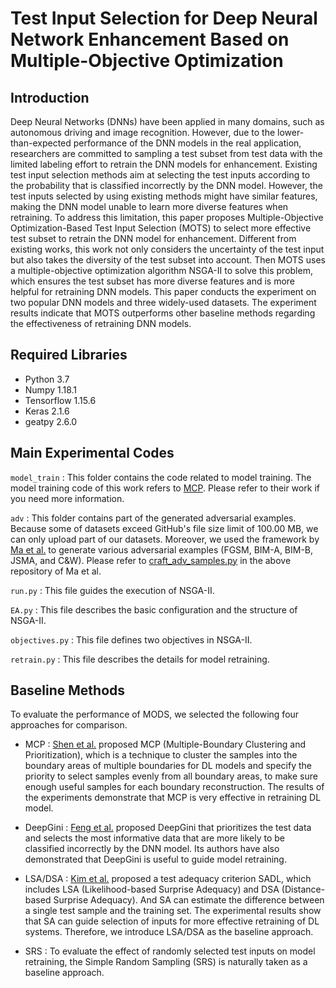 # Test Input Selection for Deep Neural Network Enhancement Based on Multiple-Objective Optimization

## Introduction

Deep Neural Networks (DNNs) have been applied in many domains, such as autonomous driving and image recognition. However, due to the lower-than-expected performance of the DNN models in the real application, researchers are committed to sampling a test subset from test data with the limited labeling effort to retrain the DNN models for enhancement. Existing test input selection methods aim at selecting the test inputs according to the probability that is classified incorrectly by the DNN model. However, the test inputs selected by using existing methods might have similar features, making the DNN model unable to learn more diverse features when retraining. To address this limitation, this paper proposes Multiple-Objective Optimization-Based Test Input Selection (MOTS) to select more effective test subset to retrain the DNN model for enhancement. Different from existing works, this work not only considers the uncertainty of the test input but also takes the diversity of the test subset into account. Then MOTS uses a multiple-objective optimization algorithm NSGA-II to solve this problem, which ensures the test subset has more diverse features and is more helpful for retraining DNN models. This paper conducts the experiment on two popular DNN models and three widely-used datasets. The experiment results indicate that MOTS outperforms other baseline methods regarding the effectiveness of retraining DNN models.

## Required Libraries

* Python 3.7
* Numpy 1.18.1
* Tensorflow 1.15.6
* Keras 2.1.6
* geatpy 2.6.0

## Main Experimental Codes

  ```model_train``` : This folder contains the code related to model training.  The model training code of this work refers to [MCP](https://github.com/actionabletest/MCP). Please refer to their work if you need more information.

  ```adv``` : This folder contains part of the generated adversarial examples. Because some of datasets exceed GitHub's file size limit of 100.00 MB, we can only upload part of our datasets. Moreover, we used the framework by [Ma et al.](https://github.com/xingjunm/lid_adversarial_subspace_detection) to generate various adversarial examples (FGSM, BIM-A, BIM-B, JSMA, and C&W). Please refer to [craft_adv_samples.py](https://github.com/xingjunm/lid_adversarial_subspace_detection/blob/master/craft_adv_examples.py) in the above repository of Ma et al. 

  ```run.py``` : This file guides the execution of NSGA-II.

  ```EA.py``` : This file describes the basic configuration and the structure of NSGA-II.

  ```objectives.py``` : This file defines two objectives in NSGA-II.

  ```retrain.py``` : This file describes the details for model retraining.

## Baseline Methods

To evaluate the performance of MODS, we selected the following four approaches for comparison.

* MCP : [Shen et al.](https://github.com/actionabletest/MCP) proposed MCP (Multiple-Boundary Clustering and Prioritization), which is a technique to cluster the samples into the boundary areas of multiple boundaries for DL models and specify the priority to select samples evenly from all boundary areas, to make sure enough useful samples for each boundary reconstruction. The results of the experiments demonstrate that MCP is very effective in retraining DL model.

* DeepGini : [Feng et al.](https://github.com/853108389/deepgini) proposed DeepGini that prioritizes the test data and selects the most informative data that are more likely to be classified incorrectly by the DNN model. Its authors have also demonstrated that DeepGini is useful to guide model retraining.

* LSA/DSA : [Kim et al.](https://github.com/coinse/sadl) proposed a test adequacy criterion SADL, which includes LSA (Likelihood-based Surprise Adequacy) and DSA (Distance-based Surprise Adequacy). And SA can estimate the difference between a single test sample and the training set. The experimental results show that SA can guide selection of inputs for more effective retraining of DL systems. Therefore, we introduce LSA/DSA as the baseline approach.

* SRS : To evaluate the effect of randomly selected test inputs on model retraining, the Simple Random Sampling (SRS) is naturally taken as a baseline approach.  


